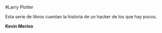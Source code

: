 #Larry Plotter 

Esta serie de libros cuentan la historia de un hacker de los que hay pocos.

**Kevin Merino**